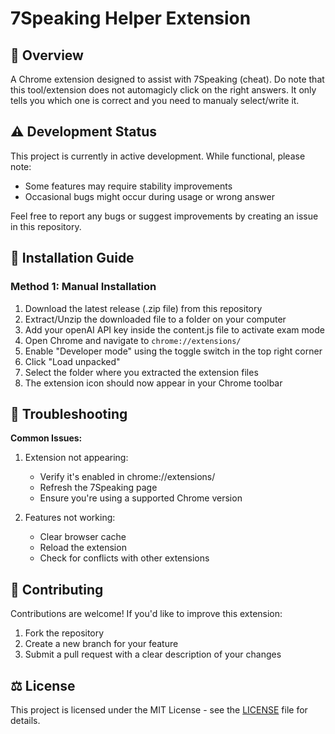 # 7Speaking Helper Extension

## 📝 Overview
A Chrome extension designed to assist with 7Speaking (cheat).
Do note that this tool/extension does not automagicly click on the right answers. It only tells you which one is correct and you need to manualy select/write it.

## ⚠️ Development Status
This project is currently in active development. While functional, please note:
- Some features may require stability improvements
- Occasional bugs might occur during usage or wrong answer

Feel free to report any bugs or suggest improvements by creating an issue in this repository.

## 🚀 Installation Guide
### Method 1: Manual Installation
1. Download the latest release (.zip file) from this repository
2. Extract/Unzip the downloaded file to a folder on your computer
3. Add your openAI API key inside the content.js file to activate exam mode
4. Open Chrome and navigate to `chrome://extensions/`
5. Enable "Developer mode" using the toggle switch in the top right corner
6. Click "Load unpacked"
7. Select the folder where you extracted the extension files
8. The extension icon should now appear in your Chrome toolbar

## 🔧 Troubleshooting
**Common Issues:**
1. Extension not appearing:
   - Verify it's enabled in chrome://extensions/
   - Refresh the 7Speaking page
   - Ensure you're using a supported Chrome version

2. Features not working:
   - Clear browser cache
   - Reload the extension
   - Check for conflicts with other extensions

## 🤝 Contributing
Contributions are welcome! If you'd like to improve this extension:
1. Fork the repository
2. Create a new branch for your feature
3. Submit a pull request with a clear description of your changes

## ⚖️ License
This project is licensed under the MIT License - see the [LICENSE](LICENSE) file for details.

